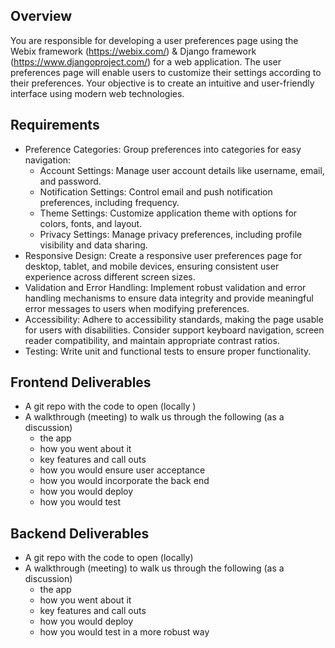 ## Overview
You are responsible for developing a user preferences page using the Webix
framework (https://webix.com/) & Django framework (https://www.djangoproject.com/) for a web application. The user preferences page
will enable users to customize their settings according to their preferences. Your
objective is to create an intuitive and user-friendly interface using modern web
technologies.

## Requirements
- Preference Categories: Group preferences into categories for easy
navigation:
  - Account Settings: Manage user account details like username, email,
and password.
  - Notification Settings: Control email and push notification preferences,
including frequency.
  - Theme Settings: Customize application theme with options for colors,
fonts, and layout.
  - Privacy Settings: Manage privacy preferences, including profile visibility
and data sharing.
- Responsive Design: Create a responsive user preferences page for desktop,
tablet, and mobile devices, ensuring consistent user experience across
different screen sizes.
- Validation and Error Handling: Implement robust validation and error handling
mechanisms to ensure data integrity and provide meaningful error messages
to users when modifying preferences.
- Accessibility: Adhere to accessibility standards, making the page usable for
users with disabilities. Consider support keyboard navigation, screen reader
compatibility, and maintain appropriate contrast ratios.
- Testing: Write unit and functional tests to ensure proper functionality.


## Frontend Deliverables
- A git repo with the code to open (locally )
- A walkthrough (meeting) to walk us through the following (as a discussion)
  - the app
  - how you went about it
  - key features and call outs
  - how you would ensure user acceptance
  - how you would incorporate the back end
  - how you would deploy
  - how you would test

## Backend Deliverables
- A git repo with the code to open (locally)
- A walkthrough (meeting) to walk us through the following (as a discussion)
  - the app
  - how you went about it
  - key features and call outs
  - how you would deploy
  - how you would test in a more robust way